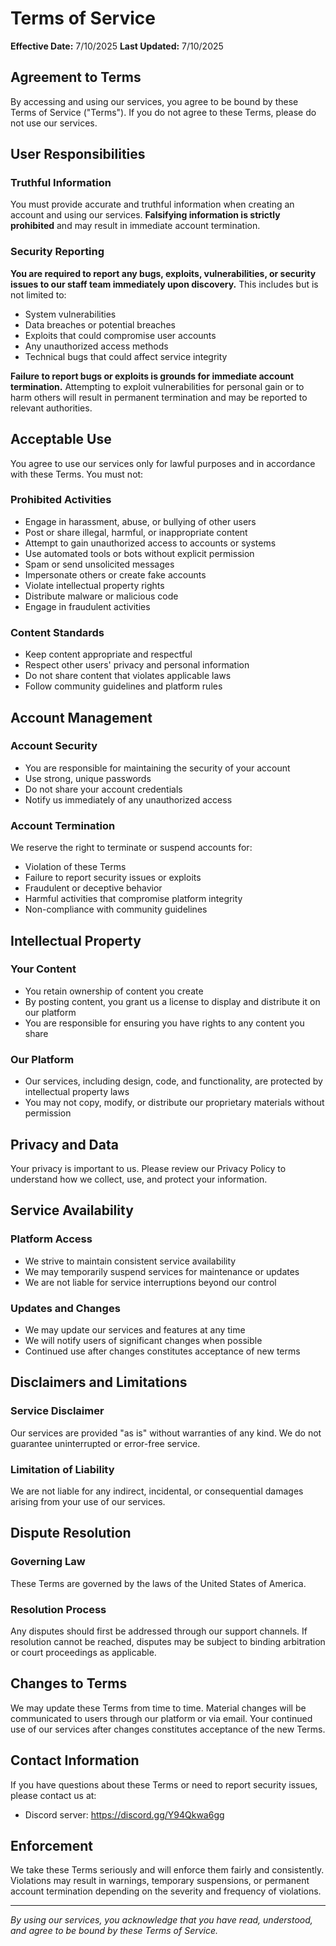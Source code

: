 # Terms of Service

**Effective Date:** 7/10/2025
**Last Updated:** 7/10/2025

## Agreement to Terms

By accessing and using our services, you agree to be bound by these Terms of Service ("Terms"). If you do not agree to these Terms, please do not use our services.

## User Responsibilities

### Truthful Information
You must provide accurate and truthful information when creating an account and using our services. **Falsifying information is strictly prohibited** and may result in immediate account termination.

### Security Reporting
**You are required to report any bugs, exploits, vulnerabilities, or security issues to our staff team immediately upon discovery.** This includes but is not limited to:
- System vulnerabilities
- Data breaches or potential breaches
- Exploits that could compromise user accounts
- Any unauthorized access methods
- Technical bugs that could affect service integrity

**Failure to report bugs or exploits is grounds for immediate account termination.** Attempting to exploit vulnerabilities for personal gain or to harm others will result in permanent termination and may be reported to relevant authorities.

## Acceptable Use

You agree to use our services only for lawful purposes and in accordance with these Terms. You must not:

### Prohibited Activities
- Engage in harassment, abuse, or bullying of other users
- Post or share illegal, harmful, or inappropriate content
- Attempt to gain unauthorized access to accounts or systems
- Use automated tools or bots without explicit permission
- Spam or send unsolicited messages
- Impersonate others or create fake accounts
- Violate intellectual property rights
- Distribute malware or malicious code
- Engage in fraudulent activities

### Content Standards
- Keep content appropriate and respectful
- Respect other users' privacy and personal information
- Do not share content that violates applicable laws
- Follow community guidelines and platform rules

## Account Management

### Account Security
- You are responsible for maintaining the security of your account
- Use strong, unique passwords
- Do not share your account credentials
- Notify us immediately of any unauthorized access

### Account Termination
We reserve the right to terminate or suspend accounts for:
- Violation of these Terms
- Failure to report security issues or exploits
- Fraudulent or deceptive behavior
- Harmful activities that compromise platform integrity
- Non-compliance with community guidelines

## Intellectual Property

### Your Content
- You retain ownership of content you create
- By posting content, you grant us a license to display and distribute it on our platform
- You are responsible for ensuring you have rights to any content you share

### Our Platform
- Our services, including design, code, and functionality, are protected by intellectual property laws
- You may not copy, modify, or distribute our proprietary materials without permission

## Privacy and Data

Your privacy is important to us. Please review our Privacy Policy to understand how we collect, use, and protect your information.

## Service Availability

### Platform Access
- We strive to maintain consistent service availability
- We may temporarily suspend services for maintenance or updates
- We are not liable for service interruptions beyond our control

### Updates and Changes
- We may update our services and features at any time
- We will notify users of significant changes when possible
- Continued use after changes constitutes acceptance of new terms

## Disclaimers and Limitations

### Service Disclaimer
Our services are provided "as is" without warranties of any kind. We do not guarantee uninterrupted or error-free service.

### Limitation of Liability
We are not liable for any indirect, incidental, or consequential damages arising from your use of our services.

## Dispute Resolution

### Governing Law
These Terms are governed by the laws of the United States of America.

### Resolution Process
Any disputes should first be addressed through our support channels. If resolution cannot be reached, disputes may be subject to binding arbitration or court proceedings as applicable.

## Changes to Terms

We may update these Terms from time to time. Material changes will be communicated to users through our platform or via email. Your continued use of our services after changes constitutes acceptance of the new Terms.

## Contact Information

If you have questions about these Terms or need to report security issues, please contact us at:
- Discord server: https://discord.gg/Y94Qkwa6gg

## Enforcement

We take these Terms seriously and will enforce them fairly and consistently. Violations may result in warnings, temporary suspensions, or permanent account termination depending on the severity and frequency of violations.

---

*By using our services, you acknowledge that you have read, understood, and agree to be bound by these Terms of Service.*

